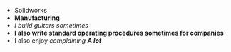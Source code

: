 * Solidworks
* **Manufacturing**
* *I build guitars sometimes*
* **I also write standard operating procedures sometimes for companies**
* I also enjoy *complaining* ***A lot***
